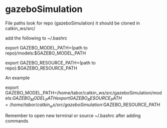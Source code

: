 # gazeboSimulation

File paths look for repo (gazeboSimulation) it should be cloned in catkin_ws/src/

add the following to ~/.bashrc

export GAZEBO_MODEL_PATH=(path to repo)/models:$GAZEBO_MODEL_PATH

export GAZEBO_RESOURCE_PATH=(path to repo):$GAZEBO_RESOURCE_PATH

An example

export GAZEBO_MODEL_PATH=/home/tabor/catkin_ws/src/gazeboSimulation/models:$GAZEBO_MODEL_PATH
export GAZEBO_RESOURCE_PATH=/home/tabor/catkin_ws/src/gazeboSimulation:$GAZEBO_RESOURCE_PATH

Remember to open new terminal or source ~/.bashrc after adding commands
